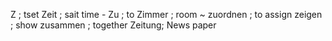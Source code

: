 Z ; tset
Zeit ; sait  time -
Zu ; to
Zimmer ; room ~
zuordnen ; to assign
zeigen ; show
zusammen ; together
Zeitung; News paper
